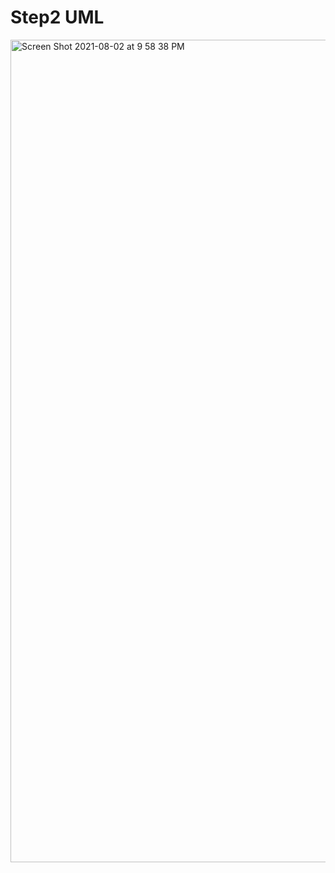 # Step2 UML
<img width="1316" alt="Screen Shot 2021-08-02 at 9 58 38 PM" src="https://user-images.githubusercontent.com/80380535/127865854-2b613b84-0580-46ba-9f25-9c2518d95167.png">
